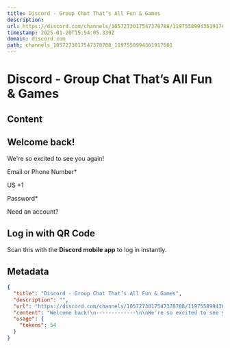 ```yaml
---
title: Discord - Group Chat That’s All Fun & Games
description: 
url: https://discord.com/channels/1057273017547378788/1197558994361917601
timestamp: 2025-01-20T15:54:05.339Z
domain: discord.com
path: channels_1057273017547378788_1197558994361917601
---
```


# Discord - Group Chat That’s All Fun & Games



## Content

Welcome back!
-------------

We're so excited to see you again!

Email or Phone Number\*

US +1

Password\*

Need an account?

Log in with QR Code
-------------------

Scan this with the **Discord mobile app** to log in instantly.

## Metadata

```json
{
  "title": "Discord - Group Chat That’s All Fun & Games",
  "description": "",
  "url": "https://discord.com/channels/1057273017547378788/1197558994361917601",
  "content": "Welcome back!\n-------------\n\nWe're so excited to see you again!\n\nEmail or Phone Number\\*\n\nUS +1\n\nPassword\\*\n\nNeed an account?\n\nLog in with QR Code\n-------------------\n\nScan this with the **Discord mobile app** to log in instantly.",
  "usage": {
    "tokens": 54
  }
}
```
